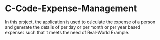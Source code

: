 # C-Code-Expense-Management
In this project, the application is used to calculate the expense of a person and generate the details of per day or per month or per year based expenses such that it meets the need of Real-World Example.
